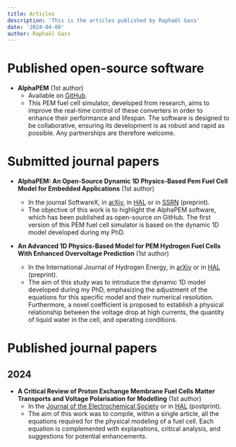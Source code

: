 ```yaml
---
title: Articles
description: 'This is the articles published by Raphaël Gass'
date: '2024-04-08'
author: Raphaël Gass
---
```

	
# Published open-source software
- **AlphaPEM** (1st author)
    - Available on [GitHub](https://github.com/gassraphael/AlphaPEM).
    - This PEM fuel cell simulator, developed from research, aims to improve the real-time control of these converters in order to enhance their performance and lifespan. The software is designed to be collaborative, ensuring its development is as robust and rapid as possible. Any partnerships are therefore welcome.	
	
# Submitted journal papers
- **AlphaPEM: An Open-Source Dynamic 1D Physics-Based Pem Fuel Cell Model for Embedded Applications** (1st author)
    - In the journal SoftwareX, in [arXiv](https://doi.org/10.48550/arXiv.2407.12373), in [HAL](https://hal.science/hal-04647829) or in [SSRN](http://ssrn.com/abstract=4946674) (preprint).
    - The objective of this work is to highlight the AlphaPEM software, which has been published as open-source on GitHub. The first version of this PEM fuel cell simulator is based on the dynamic 1D model developed during my PhD. 

- **An Advanced 1D Physics-Based Model for PEM Hydrogen Fuel Cells With Enhanced Overvoltage Prediction** (1st author)
	- In the International Journal of Hydrogen Energy, in [arXiv](https://doi.org/10.48550/arXiv.2404.07508) or in [HAL](https://hal.science/hal-04530852) (preprint).
	- The aim of this study was to introduce the dynamic 1D model developed during my PhD, emphasizing the adjustment of the equations for this specific model and their numerical resolution. Furthermore, a novel coefficient is proposed to establish a physical relationship between the voltage drop at high currents, the quantity of liquid water in the cell, and operating conditions.
	
# Published journal papers
## 2024
- **A Critical Review of Proton Exchange Membrane Fuel Cells Matter Transports and Voltage Polarisation for Modelling** (1st author)
	- In the [Journal of the Electrochemical Society](https://doi.org/10.1149/1945-7111/ad305a) or in [HAL](https://hal.science/hal-04493419) (postprint).
	- The aim of this work was to compile, within a single article, all the equations required for the physical modeling of a fuel cell. Each equation is complemented with explanations, critical analysis, and suggestions for potential enhancements.

